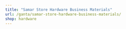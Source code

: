 ```yaml
---
title: "Samar Store Hardware Business Materials"
url: /ganta/samar-store-hardware-business-materials/
shop: hardware
---
```

